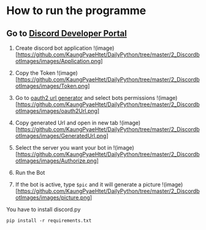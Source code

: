 # How to run the programme

## Go to [Discord Developer Portal](https://discord.com/developers/applications)
1. Create discord bot application
!(image)[https://github.com/KaungPyaeHtet/DailyPython/tree/master/2_DiscordbotImages/images/Application.png]
2. Copy the Token
!(image)[https://github.com/KaungPyaeHtet/DailyPython/tree/master/2_DiscordbotImages/images/Token.png]
3. Go to [oauth2 url generator](https://discord.com/developers/applications/974635201428881428/oauth2/url-generator) and select bots permissions
!(image)[https://github.com/KaungPyaeHtet/DailyPython/tree/master/2_DiscordbotImages/images/oauth2Url.png]
4. Copy generated Url and open in new tab
!(image)[https://github.com/KaungPyaeHtet/DailyPython/tree/master/2_DiscordbotImages/images/GeneratedUrl.png]
5. Select the server you want your bot in
!(image)[https://github.com/KaungPyaeHtet/DailyPython/tree/master/2_DiscordbotImages/images/Authorize.png]

6. Run the Bot
7. If the bot is active, type ``` $pic ``` and it will generate a picture
!(image)[https://github.com/KaungPyaeHtet/DailyPython/tree/master/2_DiscordbotImages/images/picture.png]

You have to install discord.py
```
pip install -r requirements.txt
```
